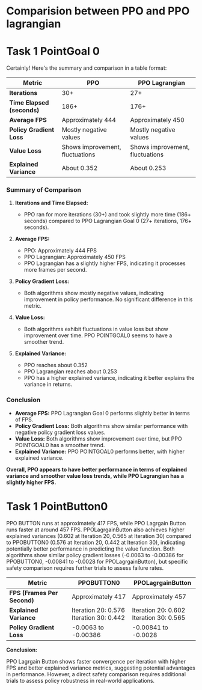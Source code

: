 # Comparision between PPO and PPO lagrangian

# Task 1 PointGoal 0

Certainly! Here's the summary and comparison in a table format:

| Metric                     | PPO                             | PPO Lagrangian                  |
|----------------------------|---------------------------------|---------------------------------|
| **Iterations**             | 30+                             | 27+                             |
| **Time Elapsed (seconds)** | 186+                            | 176+                            |
| **Average FPS**            | Approximately 444               | Approximately 450               |
| **Policy Gradient Loss**   | Mostly negative values          | Mostly negative values          |
| **Value Loss**             | Shows improvement, fluctuations | Shows improvement, fluctuations |
| **Explained Variance**     | About 0.352                     | About 0.253                     |

### Summary of Comparison

1. **Iterations and Time Elapsed:**
   - PPO ran for more iterations (30+) and took slightly more time (186+ seconds) compared to PPO Lagrangian Goal 0 (27+ iterations, 176+ seconds).

2. **Average FPS:**
   - PPO: Approximately 444 FPS
   - PPO Lagrangian: Approximately 450 FPS
   - PPO Lagrangian has a slightly higher FPS, indicating it processes more frames per second.

3. **Policy Gradient Loss:**
   - Both algorithms show mostly negative values, indicating improvement in policy performance. No significant difference in this metric.

4. **Value Loss:**
   - Both algorithms exhibit fluctuations in value loss but show improvement over time. PPO POINTGOAL0 seems to have a smoother trend.

5. **Explained Variance:**
   - PPO reaches about 0.352
   - PPO Lagrangian reaches about 0.253
   - PPO has a higher explained variance, indicating it better explains the variance in returns.

### Conclusion

- **Average FPS:** PPO Lagrangian Goal 0 performs slightly better in terms of FPS.
- **Policy Gradient Loss:** Both algorithms show similar performance with negative policy gradient loss values.
- **Value Loss:** Both algorithms show improvement over time, but PPO POINTGOAL0 has a smoother trend.
- **Explained Variance:** PPO POINTGOAL0 performs better, with higher explained variance.

**Overall, PPO appears to have better performance in terms of explained variance and smoother value loss trends, while PPO Lagrangian has a slightly higher FPS.**

# Task 1 PointButton0

PPO BUTTON runs at approximately 417 FPS, while PPO Lagrgain Button runs faster at around 457 FPS. PPOLagrgainButton also achieves higher explained variances (0.602 at Iteration 20, 0.565 at Iteration 30) compared to PPOBUTTON0 (0.576 at Iteration 20, 0.442 at Iteration 30), indicating potentially better performance in predicting the value function. Both algorithms show similar policy gradient losses (-0.0063 to -0.00386 for PPOBUTTON0, -0.00841 to -0.0028 for PPOLagrgainButton), but specific safety comparison requires further trials to assess failure rates.

| Metric                     | PPOBUTTON0                      | PPOLagrgainButton               |
|----------------------------|---------------------------------|---------------------------------|
| **FPS (Frames Per Second)** | Approximately 417               | Approximately 457               |
| **Explained Variance**     | Iteration 20: 0.576<br>Iteration 30: 0.442 | Iteration 20: 0.602<br>Iteration 30: 0.565 |
| **Policy Gradient Loss**   | -0.0063 to -0.00386             | -0.00841 to -0.0028             |

**Conclusion:**

PPO Lagrgain Button shows faster convergence per iteration with higher FPS and better explained variance metrics, suggesting potential advantages in performance. However, a direct safety comparison requires additional trials to assess policy robustness in real-world applications.
